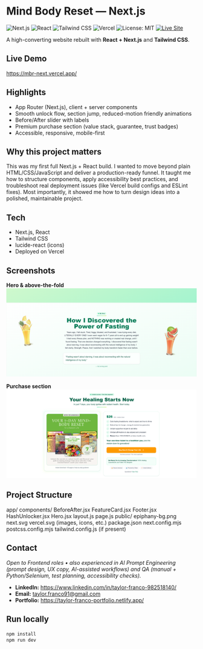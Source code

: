 # Mind Body Reset — Next.js
![Next.js](https://img.shields.io/badge/Next.js-15-black?logo=nextdotjs)
![React](https://img.shields.io/badge/React-18-61DAFB?logo=react&logoColor=black)
![Tailwind CSS](https://img.shields.io/badge/Tailwind_CSS-3-38BDF8?logo=tailwindcss&logoColor=white)
![Vercel](https://img.shields.io/badge/Deployed_on-Vercel-black?logo=vercel)
![License: MIT](https://img.shields.io/badge/License-MIT-green.svg)
[![Live Site](https://img.shields.io/website?url=https%3A%2F%2Fmbr-next.vercel.app&label=Live%20Site)](https://mbr-next.vercel.app/)


A high-converting website rebuilt with **React + Next.js** and **Tailwind CSS**.

## Live Demo
https://mbr-next.vercel.app/

## Highlights
- App Router (Next.js), client + server components
- Smooth unlock flow, section jump, reduced-motion friendly animations
- Before/After slider with labels
- Premium purchase section (value stack, guarantee, trust badges)
- Accessible, responsive, mobile-first

## Why this project matters
This was my first full Next.js + React build. I wanted to move beyond plain HTML/CSS/JavaScript 
and deliver a production-ready funnel. It taught me how to structure components, apply accessibility 
best practices, and troubleshoot real deployment issues (like Vercel build configs and ESLint fixes). 
Most importantly, it showed me how to turn design ideas into a polished, maintainable project.

## Tech
- Next.js, React
- Tailwind CSS
- lucide-react (icons)
- Deployed on Vercel


## Screenshots
**Hero & above-the-fold**  
![Hero](docs/hero.png)

**Purchase section**  
![Purchase](docs/purchase.png)

## Project Structure
app/
  components/
    BeforeAfter.jsx
    FeatureCard.jsx
    Footer.jsx
    HashUnlocker.jsx
    Hero.jsx
  layout.js
  page.js
public/
  epiphany-bg.png
  next.svg
  vercel.svg
  (images, icons, etc.)
package.json
next.config.mjs
postcss.config.mjs
tailwind.config.js (if present)


## Contact
_Open to Frontend roles • also experienced in AI Prompt Engineering (prompt design, UX copy, AI-assisted workflows) and QA (manual + Python/Selenium, test planning, accessibility checks)._
- **LinkedIn:** https://www.linkedin.com/in/taylor-franco-982518140/
- **Email:** taylor.franco91@gmail.com
- **Portfolio:** https://taylor-franco-portfolio.netlify.app/

## Run locally
```bash
npm install
npm run dev
